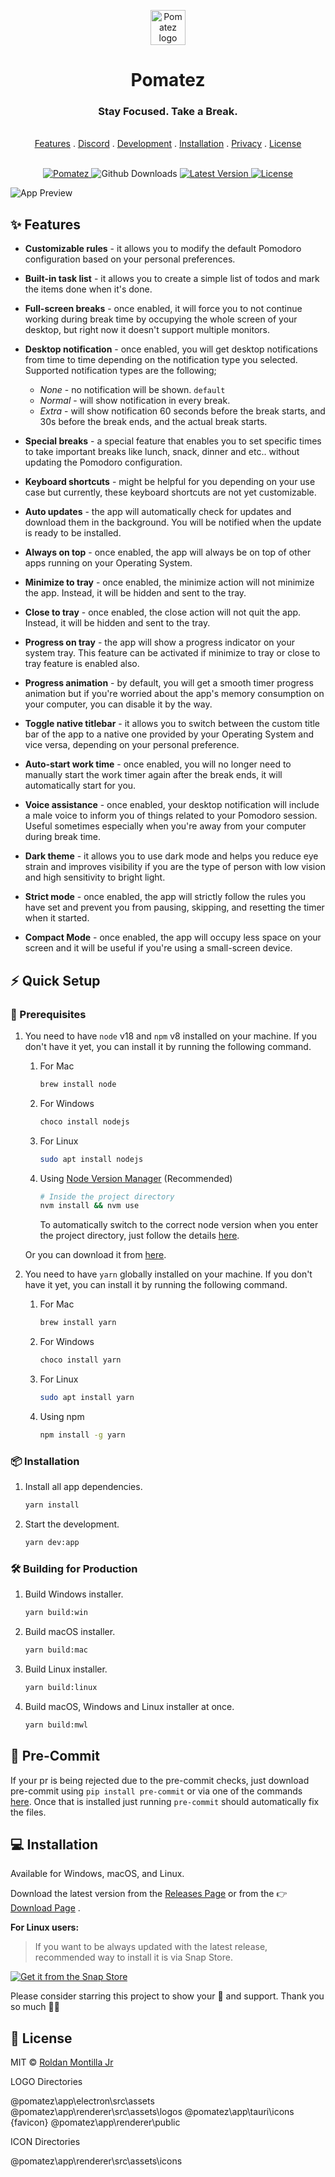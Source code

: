 <p align="center">
  <a href="https://zidoro.github.io/pomatez/">
    <img src=".github/assets/logo.png" alt="Pomatez logo" width="56" height="56">
  </a>
</p>

<h1 align="center">Pomatez</h1>

<h3 align="center">Stay Focused. Take a Break.</h3>

<p align="center">
  <br>
  <a href="#sparkles-features">Features</a>
  .
  <a href="https://discord.gg/ZqPqN3hwcB" target="_blank">Discord</a>
  .
  <a href="#call_me_hand-development">Development</a>
  .
  <a href="#computer-installation">Installation</a>
  .
  <a href="#shield-privacy">Privacy</a>
  .
  <a href="#newspaper-license">License</a>
  <br>
  <br>
</p>

<p align="center">
   <a href="https://snapcraft.io/pomatez">
      <image src="https://snapcraft.io/pomatez/badge.svg" alt="Pomatez" />
   </a>
   <image src="https://img.shields.io/github/downloads/zidoro/pomatez/total" alt="Github Downloads" />
   <a href="https://github.com/zidoro/pomatez/releases/latest">
      <image src="https://img.shields.io/github/v/release/zidoro/pomatez" alt="Latest Version" />
   </a>
   <a href="https://github.com/zidoro/pomatez/blob/master/LICENSE">
      <image src="https://img.shields.io/github/license/zidoro/pomatez" alt="License" />
   </a>
</p>

![App Preview](.github/assets/preview.png)

## :sparkles: Features

- **Customizable rules** - it allows you to modify the default Pomodoro configuration based on your personal preferences.

- **Built-in task list** - it allows you to create a simple list of todos and mark the items done when it's done.

- **Full-screen breaks** - once enabled, it will force you to not continue working during break time by occupying the whole screen of your desktop, but right now it doesn't support multiple monitors.

- **Desktop notification** - once enabled, you will get desktop notifications from time to time depending on the notification type you selected. Supported notification types are the following;

  - _None_ - no notification will be shown. `default`
  - _Normal_ - will show notification in every break.
  - _Extra_ - will show notification 60 seconds before the break starts, and 30s before the break ends, and the actual break starts.

- **Special breaks** - a special feature that enables you to set specific times to take important breaks like lunch, snack, dinner and etc.. without updating the Pomodoro configuration.

- **Keyboard shortcuts** - might be helpful for you depending on your use case but currently, these keyboard shortcuts are not yet customizable.

- **Auto updates** - the app will automatically check for updates and download them in the background. You will be notified when the update is ready to be installed.

- **Always on top** - once enabled, the app will always be on top of other apps running on your Operating System.

- **Minimize to tray** - once enabled, the minimize action will not minimize the app. Instead, it will be hidden and sent to the tray.

- **Close to tray** - once enabled, the close action will not quit the app. Instead, it will be hidden and sent to the tray.

- **Progress on tray** - the app will show a progress indicator on your system tray. This feature can be activated if minimize to tray or close to tray feature is enabled also.

- **Progress animation** - by default, you will get a smooth timer progress animation but if you're worried about the app's memory consumption on your computer, you can disable it by the way.

- **Toggle native titlebar** - it allows you to switch between the custom title bar of the app to a native one provided by your Operating System and vice versa, depending on your personal preference.

- **Auto-start work time** - once enabled, you will no longer need to manually start the work timer again after the break ends, it will automatically start for you.

- **Voice assistance** - once enabled, your desktop notification will include a male voice to inform you of things related to your Pomodoro session. Useful sometimes especially when you're away from your computer during break time.

- **Dark theme** - it allows you to use dark mode and helps you reduce eye strain and improves visibility if you are the type of person with low vision and high sensitivity to bright light.

- **Strict mode** - once enabled, the app will strictly follow the rules you have set and prevent you from pausing, skipping, and resetting the timer when it started.

- **Compact Mode** - once enabled, the app will occupy less space on your screen and it will be useful if you're using a small-screen device.

## :zap: Quick Setup

### :page_with_curl: Prerequisites

1. You need to have `node` v18 and `npm` v8 installed on your machine. If you don't have it yet, you can install it by running the following command.

   1. For Mac

      ```bash
      brew install node
      ```

   2. For Windows

      ```bash
      choco install nodejs
      ```

   3. For Linux

      ```bash
      sudo apt install nodejs
      ```

   4. Using [Node Version Manager](https://github.com/nvm-sh/nvm) (Recommended)

      ```bash
      # Inside the project directory
      nvm install && nvm use
      ```

      To automatically switch to the correct node version when you enter the project directory, just follow the details [here](https://github.com/nvm-sh/nvm#deeper-shell-integration).

   Or you can download it from [here](https://nodejs.org/en/download/).

2. You need to have `yarn` globally installed on your machine. If you don't have it yet, you can install it by running the following command.

   1. For Mac

      ```bash
      brew install yarn
      ```

   2. For Windows

      ```bash
      choco install yarn
      ```

   3. For Linux

      ```bash
      sudo apt install yarn
      ```

   4. Using npm

      ```bash
      npm install -g yarn
      ```

### :package: Installation

1. Install all app dependencies.

   ```sh
   yarn install
   ```

2. Start the development.

   ```sh
   yarn dev:app
   ```

### 🛠 Building for Production

1. Build Windows installer.

   ```sh
   yarn build:win
   ```

2. Build macOS installer.

   ```sh
   yarn build:mac
   ```

3. Build Linux installer.

   ```sh
   yarn build:linux
   ```

4. Build macOS, Windows and Linux installer at once.

   ```sh
   yarn build:mwl
   ```

## :pencil: Pre-Commit

If your pr is being rejected due to the pre-commit checks, just download pre-commit using `pip install pre-commit` or via one of the commands [here](https://pre-commit.com/#install).
Once that is installed just running `pre-commit` should automatically fix the files.

## :computer: Installation

Available for Windows, macOS, and Linux.

Download the latest version from the [Releases Page](https://github.com/zidoro/pomatez/releases/latest) or from the :point_right: [Download Page](https://zidoro.github.io/pomatez/) .

**For Linux users:**

> If you want to be always updated with the latest release, recommended way to install it is via Snap Store.

[![Get it from the Snap Store](https://snapcraft.io/static/images/badges/en/snap-store-black.svg)](https://snapcraft.io/pomatez)

Please consider starring this project to show your :blue_heart: and support. Thank you so much :bowing_man:

## :newspaper: License

MIT © [Roldan Montilla Jr](https://github.com/roldanjr)

LOGO Directories

@pomatez\app\electron\src\assets
@pomatez\app\renderer\src\assets\logos
@pomatez\app\tauri\icons
{favicon}
@pomatez\app\renderer\public

ICON Directories

@pomatez\app\renderer\src\assets\icons

